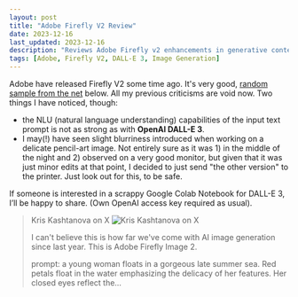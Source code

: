 ```yaml
---
layout: post
title: "Adobe Firefly V2 Review"
date: 2023-12-16
last_updated: 2023-12-16
description: "Reviews Adobe Firefly v2 enhancements in generative content creation, inpainting performance, watermarking, and integration with Adobe Creative Cloud workflows."
tags: [Adobe, Firefly V2, DALL-E 3, Image Generation]
---
```


Adobe have released Firefly V2 some time ago. It's very good, [random sample from the net](https://x.com/icreatelife/status/1735801210383294725?s=61&t=1UkXMLzJuVuAu7tEUWoR3w) below. All my previous criticisms are void now. Two things I have noticed, though:

- the NLU (natural language understanding) capabilities of the input text prompt is not as strong as with **OpenAI DALL-E 3**.
- I may(!) have seen slight blurriness introduced when working on a delicate pencil-art image. Not entirely sure as it was 1) in the middle of the night and 2) observed on a very good monitor, but given that it was just minor edits at that point, I decided to just send "the other version" to the printer. Just look out for this, to be safe.

If someone is interested in a scrappy Google Colab Notebook for DALL-E 3, I’ll be happy to share. (Own OpenAI access key required as usual).


> Kris Kashtanova on X
> ![Kris Kashtanova on X](https://pbs.twimg.com/media/GBbN5ZPXMAAkDAD.jpg)
>
> I can't believe this is how far we've come with AI image generation since last year. This is Adobe Firefly Image 2.
> 
> prompt: a young woman floats in a gorgeous late summer sea. Red petals float in the water emphasizing the delicacy of her features. Her closed eyes reflect the…

